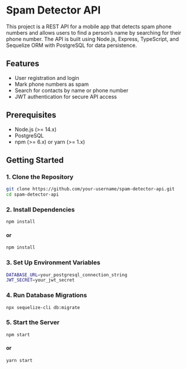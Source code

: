 # Spam Detector API

This project is a REST API for a mobile app that detects spam phone numbers and allows users to find a person’s name by searching for their phone number. The API is built using Node.js, Express, TypeScript, and Sequelize ORM with PostgreSQL for data persistence.

## Features

- User registration and login
- Mark phone numbers as spam
- Search for contacts by name or phone number
- JWT authentication for secure API access

## Prerequisites

- Node.js (>= 14.x)
- PostgreSQL
- npm (>= 6.x) or yarn (>= 1.x)

## Getting Started

### 1. Clone the Repository

```bash
git clone https://github.com/your-username/spam-detector-api.git
cd spam-detector-api
```

### 2. Install Dependencies

```bash
npm install
```

#### or

```bash
npm install
```

### 3. Set Up Environment Variables

```bash
DATABASE_URL=your_postgresql_connection_string
JWT_SECRET=your_jwt_secret
```

### 4. Run Database Migrations

```bash
npx sequelize-cli db:migrate
```

### 5. Start the Server

```bash
npm start
```

#### or
```bash
yarn start
```


